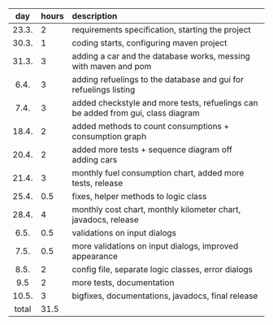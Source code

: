 | day | hours | description  |
| :----:|:-----| :-----|
| 23.3. | 2    | requirements specification, starting the project |
| 30.3. | 1    | coding starts, configuring maven project |
| 31.3. | 3    | adding a car and the database works, messing with maven and pom |
| 6.4.  | 3    | adding refuelings to the database and gui for refuelings listing |
| 7.4.  | 3    | added checkstyle and more tests, refuelings can be added from gui, class diagram |
| 18.4. | 2    | added methods to count consumptions + consumption graph |
| 20.4. | 2    | added more tests + sequence diagram off adding cars |
| 21.4. | 3    | monthly fuel consumption chart, added more tests, release |
| 25.4. | 0.5  | fixes, helper methods to logic class |
| 28.4. | 4    | monthly cost chart, monthly kilometer chart, javadocs, release |
| 6.5.  | 0.5  | validations on input dialogs |
| 7.5.  | 0.5  | more validations on input dialogs, improved appearance |
| 8.5.  | 2    | config file, separate logic classes, error dialogs |
| 9.5   | 2    | more tests, documentation |
| 10.5. | 3    | bigfixes, documentations, javadocs, final release |
| total | 31.5 |  |
